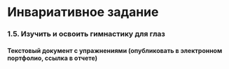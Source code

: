 # Инвариативное задание
### 1.5. Изучить и освоить гимнастику для глаз

#### Текстовый документ с упражнениями (опубликовать в электронном портфолио, ссылка в отчете)



